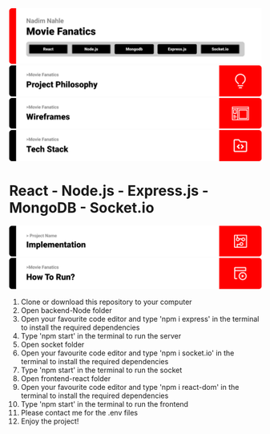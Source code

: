 <img src='./SEF Readme Template (3)/title1.svg'>
<img src='./SEF Readme Template (3)/title2.svg'>
<img src='./SEF Readme Template (3)/title3.svg'>
<img src='./SEF Readme Template (3)/title4.svg'>
<h1>React - Node.js - Express.js - MongoDB - Socket.io</h1>
<img src='./SEF Readme Template (3)/title5.svg'>
<img src='./SEF Readme Template (3)/title6.svg'>
<div>
    <ol>
        <li>Clone or download this repository to your computer</li>
        <li>Open backend-Node folder</li>
        <li>Open your favourite code editor and type 'npm i express' in the terminal to install the required dependencies</li>
        <li>Type 'npm start' in the terminal to run the server</li>
        <li>Open socket folder</li>
        <li>Open your favourite code editor and type 'npm i socket.io' in the terminal to install the required dependencies</li>
        <li>Type 'npm start' in the terminal to run the socket</li>
        <li>Open frontend-react folder</li>
        <li>Open your favourite code editor and type 'npm i react-dom' in the terminal to install the required dependencies</li>
        <li>Type 'npm start' in the terminal to run the frontend</li>
        <li>Please contact me for the .env files</li>
        <li>Enjoy the project!</li>
    </ol>

</div>

